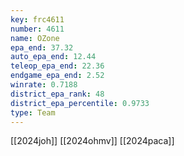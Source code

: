 ```yaml
---
key: frc4611
number: 4611
name: OZone
epa_end: 37.32
auto_epa_end: 12.44
teleop_epa_end: 22.36
endgame_epa_end: 2.52
winrate: 0.7188
district_epa_rank: 48
district_epa_percentile: 0.9733
type: Team
---
```

[[2024joh]]
[[2024ohmv]]
[[2024paca]]
